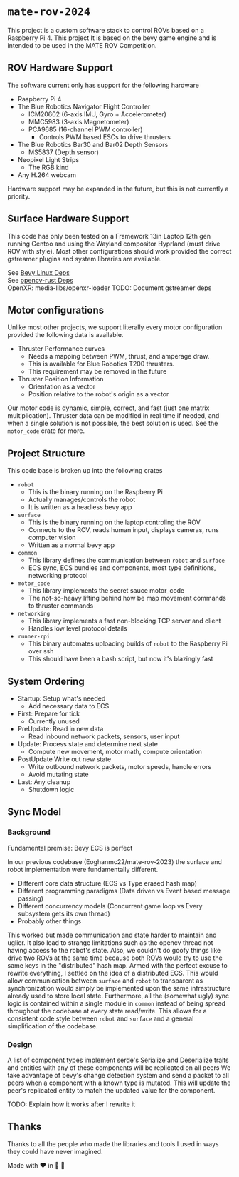 # `mate-rov-2024`

This project is a custom software stack to control ROVs based on a Raspberry Pi 4.
This project It is based on the bevy game engine and is intended to be used in the MATE ROV Competition.

## ROV Hardware Support

The software current only has support for the following hardware

- Raspberry Pi 4
- The Blue Robotics Navigator Flight Controller
  - ICM20602 (6-axis IMU, Gyro + Accelerometer)
  - MMC5983 (3-axis Magnetometer)
  - PCA9685 (16-channel PWM controller)
    - Controls PWM based ESCs to drive thrusters
- The Blue Robotics Bar30 and Bar02 Depth Sensors
  - MS5837 (Depth sensor)
- Neopixel Light Strips
  - The RGB kind
- Any H.264 webcam

Hardware support may be expanded in the future, but this is not currently a priority.

## Surface Hardware Support

This code has only been tested on a Framework 13in Laptop 12th gen running Gentoo and using the Wayland compositor Hyprland (must drive ROV with style).
Most other configurations should work provided the correct gstreamer plugins and system libraries are available.

See [Bevy Linux Deps](https://github.com/bevyengine/bevy/blob/main/docs/linux_dependencies.md)\
See [opencv-rust Deps](https://github.com/twistedfall/opencv-rust)\
OpenXR: media-libs/openxr-loader
TODO: Document gstreamer deps

## Motor configurations

Unlike most other projects, we support literally every motor configuration provided the following data is available.

- Thruster Performance curves
  - Needs a mapping between PWM, thrust, and amperage draw.
  - This is available for Blue Robotics T200 thrusters.
  - This requirement may be removed in the future
- Thruster Position Information
  - Orientation as a vector
  - Position relative to the robot's origin as a vector

Our motor code is dynamic, simple, correct, and fast (just one matrix multiplication).
Thruster data can be modified in real time if needed, and when a single solution is not possible, the best solution is used.
See the `motor_code` crate for more.

## Project Structure

This code base is broken up into the following crates

- `robot`
  - This is the binary running on the Raspberry Pi
  - Actually manages/controls the robot
  - It is written as a headless bevy app
- `surface`
  - This is the binary running on the laptop controling the ROV
  - Connects to the ROV, reads human input, displays cameras, runs computer vision
  - Written as a normal bevy app
- `common`
  - This library defines the communication between `robot` and `surface`
  - ECS sync, ECS bundles and components, most type definitions, networking protocol
- `motor_code`
  - This library implements the secret sauce motor_code
  - The not-so-heavy lifting behind how be map movement commands to thruster commands
- `networking`
  - This library implements a fast non-blocking TCP server and client
  - Handles low level protocol details
- `runner-rpi`
  - This binary automates uploading builds of `robot` to the Raspberry Pi over ssh
  - This should have been a bash script, but now it's blazingly fast

## System Ordering

- Startup: Setup what's needed
  - Add necessary data to ECS
- First: Prepare for tick
  - Currently unused
- PreUpdate: Read in new data
  - Read inbound network packets, sensors, user input
- Update: Process state and determine next state
  - Compute new movement, motor math, compute orientation
- PostUpdate Write out new state
  - Write outbound network packets, motor speeds, handle errors
  - Avoid mutating state
- Last: Any cleanup
  - Shutdown logic

## Sync Model

### Background

Fundamental premise: Bevy ECS is perfect

In our previous codebase (Eoghanmc22/mate-rov-2023) the surface and robot implementation were fundamentally different.

- Different core data structure (ECS vs Type erased hash map)
- Different programming paradigms (Data driven vs Event based message passing)
- Different concurrency models (Concurrent game loop vs Every subsystem gets its own thread)
- Probably other things

This worked but made communication and state harder to maintain and uglier.
It also lead to strange limitations such as the opencv thread not having access to the robot's state.
Also, we couldn't do goofy things like drive two ROVs at the same time because both ROVs would try to use the same keys in the "distributed" hash map.
Armed with the perfect excuse to rewrite everything, I settled on the idea of a distributed ECS.
This would allow communication between `surface` and `robot` to transparent as synchronization would simply be implemented upon the same infrastructure already used to store local state.
Furthermore, all the (somewhat ugly) sync logic is contained within a single module in `common` instead of being spread throughout the codebase at every state read/write.
This allows for a consistent code style between `robot` and `surface` and a general simplification of the codebase.

### Design

A list of component types implement serde's Serialize and Deserialize traits and entities with any of these components will be replicated on all peers
We take advantage of bevy's change detection system and send a packet to all peers when a component with a known type is mutated.
This will update the peer's replicated entity to match the updated value for the component.

TODO: Explain how it works after I rewrite it

## Thanks

Thanks to all the people who made the libraries and tools I used in ways they could have never imagined.

Made with :heart: in :crab: :rocket: 
